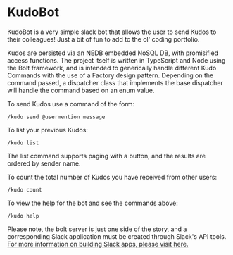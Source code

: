 # KudoBot

KudoBot is a very simple slack bot that allows the user to send Kudos to their colleagues! Just a bit of fun to add to the ol' coding portfolio.

Kudos are persisted via an NEDB embedded NoSQL DB, with promisified access functions. The project itself is written in TypeScript and Node using the Bolt framework, 
and is intended to generically handle different Kudo Commands with the use of a Factory design pattern. Depending on the command passed, a dispatcher class 
that implements the base dispatcher will handle the command based on an enum value.

To send Kudos use a command of the form:
```
/kudo send @usermention message
```

To list your previous Kudos:
```
/kudo list
```

The list command supports paging with a button, and the results are ordered by sender name.

To count the total number of Kudos you have received from other users:
```
/kudo count
```

To view the help for the bot and see the commands above:
```
/kudo help
```

Please note, the bolt server is just one side of the story, and a corresponding Slack application must be created through Slack's API tools. 
[For more information on building Slack apps, please visit here.](https://api.slack.com)
